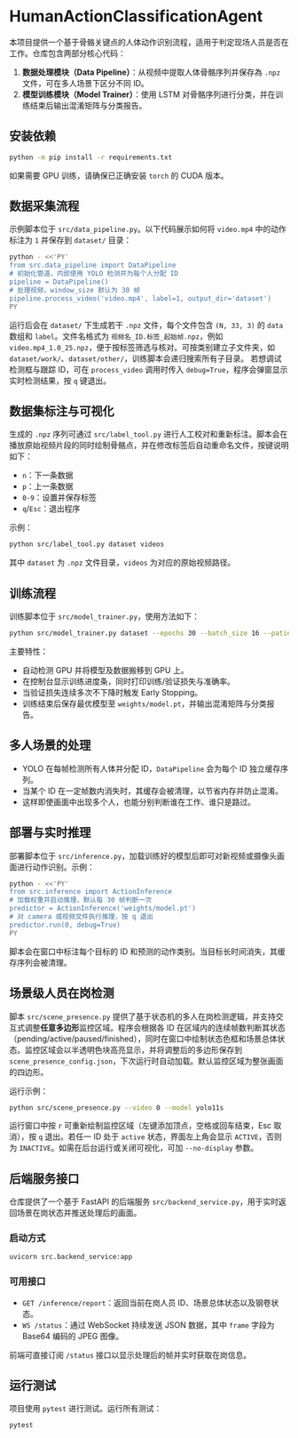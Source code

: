 # HumanActionClassificationAgent

本项目提供一个基于骨骼关键点的人体动作识别流程，适用于判定现场人员是否在工作。仓库包含两部分核心代码：

1. **数据处理模块（Data Pipeline）**：从视频中提取人体骨骼序列并保存為 `.npz` 文件，可在多人场景下区分不同 ID。
2. **模型训练模块（Model Trainer）**：使用 LSTM 对骨骼序列进行分类，并在训练结束后输出混淆矩阵与分类报告。

## 安装依赖

```bash
python -m pip install -r requirements.txt
```

如果需要 GPU 训练，请确保已正确安装 `torch` 的 CUDA 版本。

## 数据采集流程

示例脚本位于 `src/data_pipeline.py`。以下代码展示如何将 `video.mp4` 中的动作标注为 `1` 并保存到 `dataset/` 目录：

```bash
python - <<'PY'
from src.data_pipeline import DataPipeline
# 初始化管道，内部使用 YOLO 检测并为每个人分配 ID
pipeline = DataPipeline()
# 处理视频，window_size 默认为 30 帧
pipeline.process_video('video.mp4', label=1, output_dir='dataset')
PY
```

运行后会在 `dataset/` 下生成若干 `.npz` 文件，每个文件包含 `(N, 33, 3)` 的 `data` 数组和 `label`。文件名格式为 `视频名_ID.标签_起始帧.npz`，例如 `video.mp4_1.0_25.npz`，便于按标签筛选与核对。可按类别建立子文件夹，如 `dataset/work/`、`dataset/other/`，训练脚本会递归搜索所有子目录。
若想调试检测框与跟踪 ID，可在 `process_video` 调用时传入 `debug=True`，程序会弹窗显示实时检测结果，按 `q` 键退出。

## 数据集标注与可视化

生成的 `.npz` 序列可通过 `src/label_tool.py` 进行人工校对和重新标注。脚本会在播放原始视频片段的同时绘制骨骼点，并在修改标签后自动重命名文件，按键说明如下：

- `n`：下一条数据
- `p`：上一条数据
- `0-9`：设置并保存标签
- `q`/`Esc`：退出程序

示例：

```bash
python src/label_tool.py dataset videos
```

其中 `dataset` 为 `.npz` 文件目录，`videos` 为对应的原始视频路径。

## 训练流程

训练脚本位于 `src/model_trainer.py`，使用方法如下：

```bash
python src/model_trainer.py dataset --epochs 30 --batch_size 16 --patience 5
```

主要特性：

- 自动检测 GPU 并将模型及数据搬移到 GPU 上。
- 在控制台显示训练进度条，同时打印训练/验证损失与准确率。
- 当验证损失连续多次不下降时触发 Early Stopping。
- 训练结束后保存最优模型至 `weights/model.pt`，并输出混淆矩阵与分类报告。

## 多人场景的处理

- YOLO 在每帧检测所有人体并分配 ID，`DataPipeline` 会为每个 ID 独立缓存序列。
- 当某个 ID 在一定帧数内消失时，其缓存会被清理，以节省内存并防止混淆。
- 这样即使画面中出现多个人，也能分别判断谁在工作、谁只是路过。

## 部署与实时推理

部署脚本位于 `src/inference.py`，加载训练好的模型后即可对新视频或摄像头画面进行动作识别。示例：

```bash
python - <<'PY'
from src.inference import ActionInference
# 加载权重并启动推理，默认每 30 帧判断一次
predictor = ActionInference('weights/model.pt')
# 对 camera 或视频文件执行推理，按 q 退出
predictor.run(0, debug=True)
PY
```

脚本会在窗口中标注每个目标的 ID 和预测的动作类别。当目标长时间消失，其缓存序列会被清理。

## 场景级人员在岗检测


脚本 `src/scene_presence.py` 提供了基于状态机的多人在岗检测逻辑，并支持交互式调整**任意多边形**监控区域。程序会根据各 ID 在区域内的连续帧数判断其状态（pending/active/paused/finished），同时在窗口中绘制状态色框和场景总体状态。监控区域会以半透明色块高亮显示，并将调整后的多边形保存到 `scene_presence_config.json`，下次运行时自动加载。默认监控区域为整张画面的四边形。


运行示例：

```bash
python src/scene_presence.py --video 0 --model yolo11s
```


运行窗口中按 `r` 可重新绘制监控区域（左键添加顶点，空格或回车结束，Esc 取消），按 `q` 退出。若任一 ID 处于 `active` 状态，界面左上角会显示 `ACTIVE`，否则为 `INACTIVE`。如需在后台运行或关闭可视化，可加 `--no-display` 参数。


## 后端服务接口

仓库提供了一个基于 FastAPI 的后端服务 `src/backend_service.py`，用于实时返回场景在岗状态并推送处理后的画面。

### 启动方式

```bash
uvicorn src.backend_service:app
```

### 可用接口

- `GET /inference/report`：返回当前在岗人员 ID、场景总体状态以及钢卷状态。
- `WS /status`：通过 WebSocket 持续发送 JSON 数据，其中 `frame` 字段为 Base64 编码的 JPEG 图像。

前端可直接订阅 `/status` 接口以显示处理后的帧并实时获取在岗信息。

## 运行测试

项目使用 `pytest` 进行测试。运行所有测试：

```bash
pytest
```
